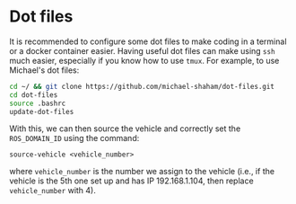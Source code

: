 # Dot files

It is recommended to configure some dot files to make coding in a terminal or 
a docker container easier. Having useful dot files can make using `ssh` much 
easier, especially if you know how to use `tmux`. For example, to use Michael's 
dot files:

```bash
cd ~/ && git clone https://github.com/michael-shaham/dot-files.git
cd dot-files
source .bashrc
update-dot-files
```

With this, we can then source the vehicle and correctly set the 
`ROS_DOMAIN_ID` using the command:

```
source-vehicle <vehicle_number>
```

where `vehicle_number` is the number we assign to the vehicle (i.e., if the 
vehicle is the 5th one set up and has IP 192.168.1.104, then replace 
`vehicle_number` with 4).
